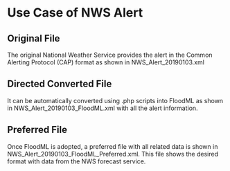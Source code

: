# Use Case of NWS Alert

## Original File
The original National Weather Service provides the alert in the Common Alerting Protocol (CAP) format as shown in NWS_Alert_20190103.xml

## Directed Converted File
It can be automatically converted using .php scripts into FloodML as shown in NWS_Alert_20190103_FloodML.xml with all the alert information.

## Preferred File
Once FloodML is adopted, a preferred file with all related data is shown in NWS_Alert_20190103_FloodML_Preferred.xml. This file shows the desired format with data from the NWS forecast service.
